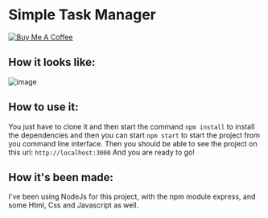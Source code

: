 # Simple Task Manager

[![Buy Me A Coffee](https://www.buymeacoffee.com/assets/img/custom_images/orange_img.png)](https://www.buymeacoffee.com/saravenpi)

## How it looks like:

![image](https://i.imgur.com/fyf3jCi.png)

## How to use it:

You just have to clone it and then start the command  `npm install` to install the dependencies and then you can start `npm start` to start the project from you command line interface.
Then you should be able to see the project on this url: `http://localhost:3000`
And you are ready to go!

## How it's been made:

I've been using NodeJs for this project, with the npm module express, and some Html, Css and Javascript as well.
